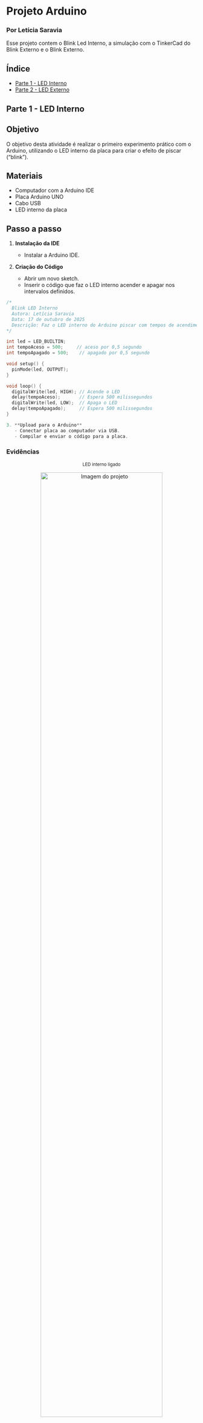 # Projeto Arduino
### Por Letícia Saravia
Esse projeto contem o Blink Led Interno, a simulação com o TinkerCad do Blink Externo e o Blink Externo.

## Índice

- [Parte 1 - LED Interno](#parte-1---led-interno)
- [Parte 2 - LED Externo](#parte-2---led-externo)

## Parte 1 - LED Interno

## Objetivo

O objetivo desta atividade é realizar o primeiro experimento prático com o Arduino, utilizando o LED interno da placa para criar o efeito de piscar (“blink”).  

## Materiais

- Computador com a Arduino IDE
- Placa Arduino UNO 
- Cabo USB
- LED interno da placa

## Passo a passo

1. **Instalação da IDE**  
   - Instalar a Arduino IDE.  

2. **Criação do Código**  
   - Abrir um novo sketch.  
   - Inserir o código que faz o LED interno acender e apagar nos intervalos definidos.

    
```cpp
/*
  Blink LED Interno
  Autora: Letícia Saravia
  Data: 17 de outubro de 2025
  Descrição: Faz o LED interno do Arduino piscar com tempos de acendimento (X) e apagamento (Y).
*/

int led = LED_BUILTIN;   
int tempoAceso = 500;     // aceso por 0,5 segundo
int tempoApagado = 500;    // apagado por 0,5 segundo

void setup() {
  pinMode(led, OUTPUT);  
}

void loop() {
  digitalWrite(led, HIGH); // Acende o LED
  delay(tempoAceso);       // Espera 500 milissegundos
  digitalWrite(led, LOW);  // Apaga o LED
  delay(tempoApagado);     // Espera 500 milissegundos
}

3. **Upload para o Arduino**  
   - Conectar placa ao computador via USB.  
   - Compilar e enviar o código para a placa.
```
### Evidências
<div align="center">
  
  <sub>LED interno ligado</sub>  
  
  <img src="./img/intlig.jpg" alt="Imagem do projeto" width="80%">
  <br>
  <sup>Fonte: Prod. por Letícia</sup>

  <div align="center">
  
  <sub>LED interno desligado</sub>  
  
  <img src="./img/intdes.jpg" alt="Imagem do projeto" width="80%">
  <br>
  <sup>Fonte: Prod. por Letícia</sup>

 <div align="center">
  
  <sub> Print do código</sub>  
  
  <img src="./img/internoprint.jpg" alt="Imagem do projeto" width="80%">
  <br>
  <sup>Fonte: Prod. por Letícia</sup>

  

  


## Parte 2 – Simulando Blink Externo (TinkerCad)
## Objetivo

Nesta segunda parte, o objetivo é simular no TinkerCad um circuito externo que reproduza o comportamento do “pisca-pisca” realizado anteriormente com o LED interno.
Agora, o controle será feito sobre um LED físico conectado em um protoboard, utilizando uma porta digital do Arduino UNO, resistores e ligações elétricas adequadas.

## Materiais

Plataforma TinkerCad (modo de simulação de circuitos)

Arduino UNO virtual

Protoboard

LED externo (OFF_BOARD)

Resistor de 220 Ω

Fios de conexão

## Esquema de Ligação

Anodo (perna maior) do LED → pino digital 13 do Arduino (via fio jumper).

Catodo (perna menor) do LED → resistor de 220 Ω → linha GND da protoboard.

Linha GND da protoboard conectada ao GND do Arduino.

  Blink LED Externo
  Autora: Letícia Saravia
  Data: 17 de outubro de 2025
  Descrição: Pisca um LED externo conectado ao pino 13 do Arduino UNO.
  ```

int led = 13;           // LED conectado ao pino digital 13
int tempoAceso = 500;   // LED aceso por 0,5 segundo
int tempoApagado = 500; // LED apagado por 0,5 segundo

void setup() {
  pinMode(led, OUTPUT); // Define o pino como saída
}

void loop() {
  digitalWrite(led, HIGH); // Acende o LED
  delay(tempoAceso);       // Espera 500 ms
  digitalWrite(led, LOW);  // Apaga o LED
  delay(tempoApagado);     // Espera 500 ms
}
```

# Evidências
 <div align="center">
  
  <sub>LED externo ligado</sub>  
  
  <img src="./img/extlig.jpg" alt="Imagem do projeto" width="80%">
  <br>
  <sup>Fonte: Prod. por Letícia</sup>

  
 <div align="center">
  
  <sub>LED externo desligado</sub>  
  
  <img src="./img/extdes.jpg" alt="Imagem do projeto" width="80%">
  <br>
  <sup>Fonte: Prod. por Letícia</sup>

  
 <div align="center">
  
  <sub>Print do código</sub>  
  
  <img src="./img/externoprint" alt="Imagem do projeto" width="80%">
  <br>
  <sup>Fonte: Prod. por Letícia</sup>

  
